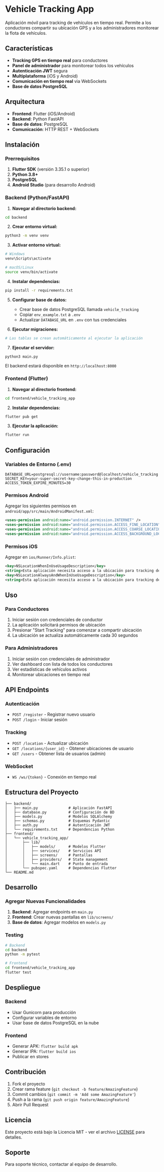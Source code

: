 # Vehicle Tracking App

Aplicación móvil para tracking de vehículos en tiempo real. Permite a los conductores compartir su ubicación GPS y a los administradores monitorear la flota de vehículos.

## Características

- **Tracking GPS en tiempo real** para conductores
- **Panel de administrador** para monitorear todos los vehículos
- **Autenticación JWT** segura
- **Multiplataforma** (iOS y Android)
- **Comunicación en tiempo real** via WebSockets
- **Base de datos PostgreSQL**

## Arquitectura

- **Frontend**: Flutter (iOS/Android)
- **Backend**: Python FastAPI
- **Base de datos**: PostgreSQL
- **Comunicación**: HTTP REST + WebSockets

## Instalación

### Prerrequisitos

1. **Flutter SDK** (versión 3.35.1 o superior)
2. **Python 3.8+**
3. **PostgreSQL**
4. **Android Studio** (para desarrollo Android)

### Backend (Python/FastAPI)

1. **Navegar al directorio backend:**
```bash
cd backend
```

2. **Crear entorno virtual:**
```bash
python3 -m venv venv
```

3. **Activar entorno virtual:**
```bash
# Windows
venv\Scripts\activate

# macOS/Linux
source venv/bin/activate
```

4. **Instalar dependencias:**
```bash
pip install -r requirements.txt
```

5. **Configurar base de datos:**
   - Crear base de datos PostgreSQL llamada `vehicle_tracking`
   - Copiar `env_example.txt` a `.env`
   - Actualizar `DATABASE_URL` en `.env` con tus credenciales

6. **Ejecutar migraciones:**
```bash
# Las tablas se crean automáticamente al ejecutar la aplicación
```

7. **Ejecutar el servidor:**
```bash
python3 main.py
```

El backend estará disponible en `http://localhost:8000`

### Frontend (Flutter)

1. **Navegar al directorio frontend:**
```bash
cd frontend/vehicle_tracking_app
```

2. **Instalar dependencias:**
```bash
flutter pub get
```

3. **Ejecutar la aplicación:**
```bash
flutter run
```

## Configuración

### Variables de Entorno (.env)

```env
DATABASE_URL=postgresql://username:password@localhost/vehicle_tracking
SECRET_KEY=your-super-secret-key-change-this-in-production
ACCESS_TOKEN_EXPIRE_MINUTES=30
```

### Permisos Android

Agregar los siguientes permisos en `android/app/src/main/AndroidManifest.xml`:

```xml
<uses-permission android:name="android.permission.INTERNET" />
<uses-permission android:name="android.permission.ACCESS_FINE_LOCATION" />
<uses-permission android:name="android.permission.ACCESS_COARSE_LOCATION" />
<uses-permission android:name="android.permission.ACCESS_BACKGROUND_LOCATION" />
```

### Permisos iOS

Agregar en `ios/Runner/Info.plist`:

```xml
<key>NSLocationWhenInUseUsageDescription</key>
<string>Esta aplicación necesita acceso a la ubicación para tracking de vehículos</string>
<key>NSLocationAlwaysAndWhenInUseUsageDescription</key>
<string>Esta aplicación necesita acceso a la ubicación para tracking de vehículos</string>
```

## Uso

### Para Conductores

1. Iniciar sesión con credenciales de conductor
2. La aplicación solicitará permisos de ubicación
3. Presionar "Start Tracking" para comenzar a compartir ubicación
4. La ubicación se actualiza automáticamente cada 30 segundos

### Para Administradores

1. Iniciar sesión con credenciales de administrador
2. Ver dashboard con lista de todos los conductores
3. Ver estadísticas de vehículos activos
4. Monitorear ubicaciones en tiempo real

## API Endpoints

### Autenticación
- `POST /register` - Registrar nuevo usuario
- `POST /login` - Iniciar sesión

### Tracking
- `POST /location` - Actualizar ubicación
- `GET /locations/{user_id}` - Obtener ubicaciones de usuario
- `GET /users` - Obtener lista de usuarios (admin)

### WebSocket
- `WS /ws/{token}` - Conexión en tiempo real

## Estructura del Proyecto

```
├── backend/
│   ├── main.py              # Aplicación FastAPI
│   ├── database.py          # Configuración de BD
│   ├── models.py            # Modelos SQLAlchemy
│   ├── schemas.py           # Esquemas Pydantic
│   ├── auth.py              # Autenticación JWT
│   └── requirements.txt     # Dependencias Python
├── frontend/
│   └── vehicle_tracking_app/
│       ├── lib/
│       │   ├── models/      # Modelos Flutter
│       │   ├── services/    # Servicios API
│       │   ├── screens/     # Pantallas
│       │   ├── providers/   # State management
│       │   └── main.dart    # Punto de entrada
│       └── pubspec.yaml     # Dependencias Flutter
└── README.md
```

## Desarrollo

### Agregar Nuevas Funcionalidades

1. **Backend**: Agregar endpoints en `main.py`
2. **Frontend**: Crear nuevas pantallas en `lib/screens/`
3. **Base de datos**: Agregar modelos en `models.py`

### Testing

```bash
# Backend
cd backend
python -m pytest

# Frontend
cd frontend/vehicle_tracking_app
flutter test
```

## Despliegue

### Backend
- Usar Gunicorn para producción
- Configurar variables de entorno
- Usar base de datos PostgreSQL en la nube

### Frontend
- Generar APK: `flutter build apk`
- Generar IPA: `flutter build ios`
- Publicar en stores

## Contribución

1. Fork el proyecto
2. Crear rama feature (`git checkout -b feature/AmazingFeature`)
3. Commit cambios (`git commit -m 'Add some AmazingFeature'`)
4. Push a la rama (`git push origin feature/AmazingFeature`)
5. Abrir Pull Request

## Licencia

Este proyecto está bajo la Licencia MIT - ver el archivo [LICENSE](LICENSE) para detalles.

## Soporte

Para soporte técnico, contactar al equipo de desarrollo.
